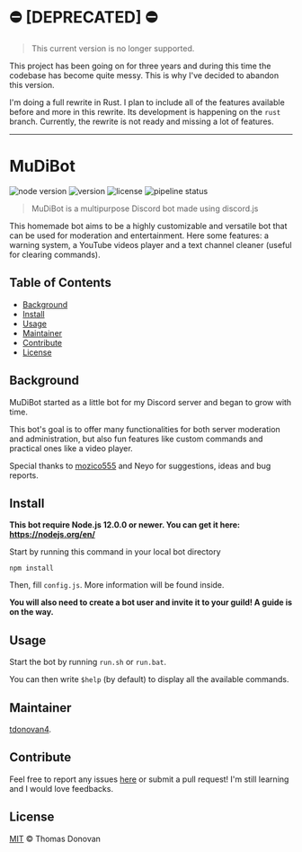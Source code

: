 # :no_entry: [DEPRECATED] :no_entry:
> This current version is no longer supported.

This project has been going on for three years and during this time the codebase has become quite messy. 
This is why I've decided to abandon this version.

I'm doing a full rewrite in Rust. I plan to include all of the features available before and more in this rewrite.
Its development is happening on the `rust` branch. Currently, the rewrite is not ready and missing a lot of features.

---

# MuDiBot

![node version](https://img.shields.io/badge/node-%3E%3D12.0.0-green.svg)
![version](https://img.shields.io/github/release/tdonovan4/MuDiBot.svg)
![license](https://img.shields.io/github/license/tdonovan4/MuDiBot.svg)
![pipeline status](https://gitlab.com/tdonovan4/MuDiBot/badges/master/pipeline.svg)

> MuDiBot is a multipurpose Discord bot made using discord.js

This homemade bot aims to be a highly customizable and versatile bot that can be used for moderation and entertainment. Here some features: a warning system, a YouTube videos player and a text channel cleaner (useful for clearing commands).

## Table of Contents
- [Background](#background)
- [Install](#install)
- [Usage](#usage)
- [Maintainer](#maintainer)
- [Contribute](#contribute)
- [License](#license)

## Background
MuDiBot started as a little bot for my Discord server and began to grow with time.

This bot's goal is to offer many functionalities for both server moderation and administration, but also fun features like custom commands and practical ones like a video player.

Special thanks to [mozico555](https://github.com/mozico555) and Neyo for suggestions, ideas and bug reports.

## Install
**This bot require Node.js 12.0.0 or newer. You can get it here: https://nodejs.org/en/**

Start by running this command in your local bot directory
```
npm install
```

Then, fill `config.js`. More information will be found inside.

**You will also need to create a bot user and invite it to your guild! A guide is on the way.**

## Usage
Start the bot by running `run.sh` or `run.bat`.

You can then write `$help` (by default) to display all the available commands.

## Maintainer
[tdonovan4](https://github.com/tdonovan4).

## Contribute
Feel free to report any issues [here](https://github.com/tdonovan4/MuDiBot/issues) or submit a pull request!
I'm still learning and I would love feedbacks.

## License
[MIT](LICENSE) © Thomas Donovan
